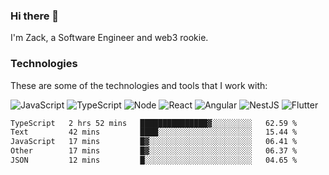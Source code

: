 ### Hi there 👋
I'm Zack, a Software Engineer and web3 rookie.

### Technologies
These are some of the technologies and tools that I work with:

![JavaScript](https://img.shields.io/badge/JavaScript-323330.svg?logo=javascript&logoColor=F7DF1E) 
![TypeScript](https://img.shields.io/badge/TypeScript-007ACC.svg?logo=typescript&logoColor=white) 
![Node](https://img.shields.io/badge/Node.js-43853D.svg?logo=node.js&logoColor=white)
![React](https://img.shields.io/badge/React-20232a.svg?logo=react&logoColor=61DAFB) 
![Angular](https://img.shields.io/badge/Angular-E23237.svg?logo=angularjs&logoColor=white)
![NestJS](https://img.shields.io/badge/NestJS-E0234E?logo=nestjs&logoColor=white)
![Flutter](https://img.shields.io/badge/Flutter-02569B.svg?logo=flutter&logoColor=white)

<!--START_SECTION:waka-->

```txt
TypeScript   2 hrs 52 mins   ███████████████▓░░░░░░░░░   62.59 %
Text         42 mins         ████░░░░░░░░░░░░░░░░░░░░░   15.44 %
JavaScript   17 mins         █▓░░░░░░░░░░░░░░░░░░░░░░░   06.41 %
Other        17 mins         █▓░░░░░░░░░░░░░░░░░░░░░░░   06.37 %
JSON         12 mins         █░░░░░░░░░░░░░░░░░░░░░░░░   04.65 %
```

<!--END_SECTION:waka-->

